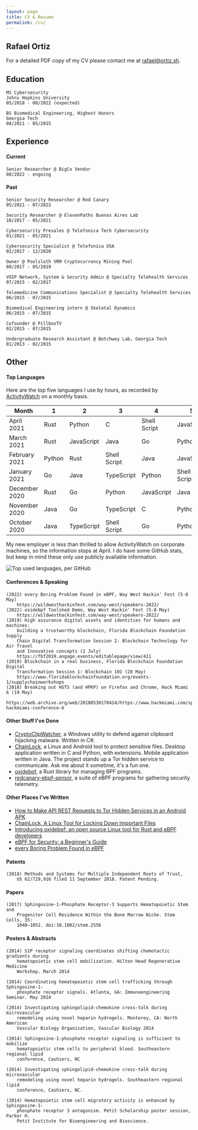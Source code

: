 ```yaml
---
layout: page
title: CV & Resume
permalink: /cv/
---
```


## Rafael Ortiz
For a detailed PDF copy of my CV please contact me at [rafael@ortiz.sh](mailto:rafael@ortiz.sh).

## Education

```
MS Cybersecurity 
Johns Hopkins University
05/2018 - 08/2022 (expected)
```

```
BS Biomedical Engineering, Highest Honors
Georgia Tech
08/2011 - 05/2015
```

## Experience

#### Current

```
Senior Researcher @ BigCo Vendor
08/2022 - ongoing
```

#### Past


```
Senior Security Researcher @ Red Canary
05/2021 - 07/2022
```

```
Security Researcher @ ElevenPaths Buenos Aires Lab
10/2017 - 05/2021
```

```
Cybersecurity Presales @ Telefonica Tech Cybersecurity
01/2021 - 05/2021
```

```
Cybersecurity Specialist @ Telefonica USA
02/2017 - 12/2020
```

```
Owner @ Poolsloth VRM Cryptocurrency Mining Pool
08/2017 - 05/2019
```

```
VOIP Network, System & Security Admin @ Specialty Telehealth Services
07/2015 - 02/2017
```

```
Telemedicine Communications Specialist @ Specialty Telehealth Services
06/2015 - 07/2015
```

```
Biomedical Engineering intern @ Skeletal Dynamics
06/2015 - 07/2015
```

```
Cofounder @ PillboxTV
02/2015 - 07/2015
```

```
Undergraduate Research Assistant @ Botchwey Lab, Georgia Tech
01/2013 - 02/2015
```

## Other

#### Top Languages

Here are the top five languages I use by hours, as recorded by 
[ActivityWatch](https://activitywatch.net/) on a monthly basis.

| Month | 1 | 2 | 3 | 4 | 5 |
|-------|---|---|---|---|---|
| April 2021 | Rust | Python | C | Shell Script | JavaScript |
| March 2021 | Rust | JavaScript | Java | Go | Python |
| February 2021 | Python | Rust | Shell Script | Java | JavaScript |
| January 2021 | Go | Java | TypeScript | Python | Shell Script |
| December 2020 | Rust | Go | Python | JavaScript | Java |
| November 2020 | Java | Go | TypeScript | C | Python |
| October 2020 | Java | TypeScript | Shell Script | Go | Python |

My new employer is less than thrilled to allow ActivityWatch on corporate
machines, so the information stops at April. I do have some GitHub stats,
but keep in mind these only use publicly available information.

![Top used languages, per GitHub](https://github-readme-stats.vercel.app/api/top-langs/?username=FridayOrtiz&layout=compact&theme=graywhite&langs_count=8&count_private=true&card_width=720)

#### Conferences & Speaking

```
(2022) every Boring Problem Found in eBPF, Way West Hackin' Fest (5-8 May)
    https://wildwesthackinfest.com/way-west/speakers-2022/
(2022) oxidebpf Toolshed Demo, Way West Hackin' Fest (5-8 May)
    https://wildwesthackinfest.com/way-west/speakers-2022/
(2019) High assurance digital assets and identities for humans and machines:
    building a trustworthy blockchain, Florida Blockchain Foundation Supply 
    Chain Digital Transformation Session 2: Blockchain Technology for Air Travel
    and Innovative concepts (2 July) 
    https://fbf2019.angage.events/editablepage/view/411
(2019) Blockchain in a real business, Florida Blockchain Foundation Digital 
    Transformation Session 1: Blockchain 101 (28 May)
    https://www.floridablockchainfoundation.org/events-1/supplychainworkshops
(2018) Breaking out HSTS (and HPKP) on Firefox and Chrome, Hack Miami 6 (19 May)
    https://web.archive.org/web/20180530170414/https://www.hackmiami.com/speakers-hackmiami-conference-6
```

#### Other Stuff I've Done

*  [CryptoClipWatcher](https://ccw.e-paths.com/), a Windows utility to defend against clipboard hijacking malware. Written in C#.
*  [ChainLock](https://chainlock.e-paths.com/walkthrough.html?lan=en#walkthrough), a Linux and Android tool to protect sensitive files. 
Desktop application written in C and Python, with extensions. Mobile application written in Java.
The project stands up a Tor hidden service to communicate. Ask me about it sometime,
it's a fun one.
*  [oxidebpf](https://github.com/redcanaryco/oxidebpf), a Rust library for managing BPF programs.
*  [redcanary-ebpf-sensor](https://github.com/redcanaryco/redcanary-ebpf-sensor), a suite of eBPF programs for gathering security telemetry.

#### Other Places I've Written

*  [How to Make API REST Requests to Tor Hidden Services in an Android APK](https://business.blogthinkbig.com/api-rest-requests-tor-hidden-services-android-apk/)
*  [ChainLock, A Linux Tool for Locking Down Important Files](https://business.blogthinkbig.com/chainlock-linux-tool-locking-down-important-files/)
*  [Introducing oxidebpf: an open source Linux tool for Rust and eBPF developers](https://redcanary.com/blog/oxidebpf/)
*  [eBPF for Security: a Beginner's Guide](https://redcanary.com/blog/ebpf-for-security/)
*  [every Boring Problem Found in eBPF](https://tmpout.sh/2/4.html)

#### Patents
```
(2018) Methods and Systems for Multiple Independent Roots of Trust, 
    US 62/729,916 filed 11 September 2018. Patent Pending.
```
#### Papers
```
(2017) Sphingosine-1-Phosphate Receptor-3 Supports Hematopoietic Stem and 
    Progenitor Cell Residence Within the Bone Marrow Niche. Stem Cells, 35: 
    1040–1052. doi:10.1002/stem.2556
```
#### Posters & Abstracts

```
(2014) S1P receptor signaling coordinates shifting chemotactic gradients during
    hematopoietic stem cell mobilization. Hilton Head Regenerative Medicine 
    Workshop. March 2014

(2014) Coordinating hematopoietic stem cell trafficking through Sphingosine-1-
    phosphate receptor signals. Atlanta, GA: Immunoengineering Seminar. May 2014

(2014) Investigating sphingolipid-chemokine cross-talk during microvascular 
    remodeling using novel heparin hydrogels. Monterey, CA: North American 
    Vascular Biology Organization, Vascular Biology 2014

(2014) Sphingosine-1-phosphate receptor signaling is sufficient to mobilize 
    hematopoietic stem cells to peripheral blood. Southeastern regional lipid 
    conference, Cashiers, NC

(2014) Investigating sphingolipid-chemokine cross-talk during microvascular 
    remodeling using novel heparin hydrogels. Southeastern regional lipid 
    conference, Cashiers, NC.

(2014) Hematopoietic stem cell migratory activity is enhanced by Sphingosine-1-
    phosphate receptor 3 antagonism. Petit Scholarship poster session, Parker H.
    Petit Institute for Bioengineering and Bioscience.
```
